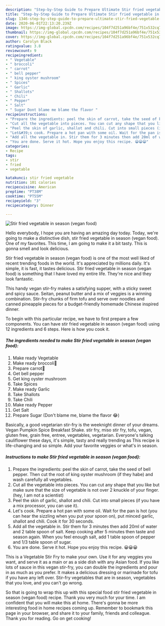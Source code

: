 ```yaml
---
description: "Step-by-Step Guide to Prepare Ultimate Stir fried vegetable in season (vegan food)"
title: "Step-by-Step Guide to Prepare Ultimate Stir fried vegetable in season (vegan food)"
slug: 1346-step-by-step-guide-to-prepare-ultimate-stir-fried-vegetable-in-season-vegan-food
date: 2020-06-01T22:13:20.239Z
image: https://img-global.cpcdn.com/recipes/104f7d251a96bf4e/751x532cq70/stir-fried-vegetable-in-season-vegan-food-recipe-main-photo.jpg
thumbnail: https://img-global.cpcdn.com/recipes/104f7d251a96bf4e/751x532cq70/stir-fried-vegetable-in-season-vegan-food-recipe-main-photo.jpg
cover: https://img-global.cpcdn.com/recipes/104f7d251a96bf4e/751x532cq70/stir-fried-vegetable-in-season-vegan-food-recipe-main-photo.jpg
author: Carolyn Black
ratingvalue: 3.8
reviewcount: 9
recipeingredient:
- " Vegetable"
- " broccoli"
- " carrot"
- " bell pepper"
- " king oyster mushroom"
- " Spices"
- " Garlic"
- " Shallots"
- " Chili"
- " Pepper"
- " Salt"
- " Sugar Dont blame me blame the flavor "
recipeinstructions:
- "Prepare the ingredients: peel the skin of carrot, take the seed of bell pepper. Then cut the root of king oyster mushroom (if they habe) and wash carefully all vegetables."
- "Cut all the vegetable into pieces. You can cut any shape that you like but make sure that the size of vegetable is not over 2 knuckle of your finger. (hey, I am not a scientist)"
- "Peel the skin of garlic, shallot and chili. Cut into small pieces (if you have a mix processor, you can use it)."
- "Let&#39;s cook. Prepare a hot pan with some oil. Wait for the pan is hot (you can hear the sizzling when you put your spoon on), put minced garlic, shallot and chili. Cook it for 30 seconds."
- "Add all the vegetable in. Stir them for 3 minutes then add 20ml of water and 2 table spoon of salt. Keep cooking after 5 minutes then taste and season again. When you feel enough salt, add 1 table spoon of pepper and 1/3 table spoon of sugar."
- "You are done. Serve it hot. Hope you enjoy this recipe. 😀😀😀"
categories:
- Recipe
tags:
- stir
- fried
- vegetable

katakunci: stir fried vegetable 
nutrition: 101 calories
recipecuisine: American
preptime: "PT38M"
cooktime: "PT55M"
recipeyield: "3"
recipecategory: Dinner

---
```



![Stir fried vegetable in season (vegan food)](https://img-global.cpcdn.com/recipes/104f7d251a96bf4e/751x532cq70/stir-fried-vegetable-in-season-vegan-food-recipe-main-photo.jpg)

Hello everybody, I hope you are having an amazing day today. Today, we're going to make a distinctive dish, stir fried vegetable in season (vegan food). One of my favorites. This time, I am going to make it a bit tasty. This is gonna smell and look delicious.

Stir fried vegetable in season (vegan food) is one of the most well liked of recent trending foods in the world. It's appreciated by millions daily. It's simple, it is fast, it tastes delicious. Stir fried vegetable in season (vegan food) is something that I have loved my entire life. They're nice and they look fantastic.

This handy vegan stir-fry makes a satisfying supper, with a sticky sweet and spicy sauce. Seitan, peanut butter and a mix of veggies is a winning combination. Stir-fry chunks of firm tofu and serve over noodles and canned pineapple pieces for a budget-friendly homemade Chinese inspired dinner.


To begin with this particular recipe, we have to first prepare a few components. You can have stir fried vegetable in season (vegan food) using 12 ingredients and 6 steps. Here is how you cook it.

<!--inarticleads1-->

##### The ingredients needed to make Stir fried vegetable in season (vegan food):

1. Make ready  Vegetable
1. Make ready  broccoli🥦
1. Prepare  carrot🥕
1. Get  bell pepper
1. Get  king oyster mushroom
1. Take  Spices
1. Make ready  Garlic
1. Take  Shallots
1. Take  Chili
1. Make ready  Pepper
1. Get  Salt
1. Prepare  Sugar (Don&#39;t blame me, blame the flavor 😂)


Basically, a good vegetarian stir-fry is the weeknight dinner of your dreams. Vegan Pumpkin Spice Breakfast Shake. stir fry, miso stir fry, tofu, vegan, gluten free, grain free, entree, vegetables, vegetarian. Everyone&#39;s talking cauliflower these days, it&#39;s simple, tasty and really trending as This recipe is life-changing and so simple. Add your favorite veggies or what&#39;s in season. 

<!--inarticleads2-->

##### Instructions to make Stir fried vegetable in season (vegan food):

1. Prepare the ingredients: peel the skin of carrot, take the seed of bell pepper. Then cut the root of king oyster mushroom (if they habe) and wash carefully all vegetables.
1. Cut all the vegetable into pieces. You can cut any shape that you like but make sure that the size of vegetable is not over 2 knuckle of your finger. (hey, I am not a scientist)
1. Peel the skin of garlic, shallot and chili. Cut into small pieces (if you have a mix processor, you can use it).
1. Let&#39;s cook. Prepare a hot pan with some oil. Wait for the pan is hot (you can hear the sizzling when you put your spoon on), put minced garlic, shallot and chili. Cook it for 30 seconds.
1. Add all the vegetable in. Stir them for 3 minutes then add 20ml of water and 2 table spoon of salt. Keep cooking after 5 minutes then taste and season again. When you feel enough salt, add 1 table spoon of pepper and 1/3 table spoon of sugar.
1. You are done. Serve it hot. Hope you enjoy this recipe. 😀😀😀


This is a Vegetable Stir Fry to make your own. Use it for any veggies you want, and serve it as a main or as a side dish with any Asian food. If you like lots of sauce in this vegan stir-fry, you can double the ingredients and pour in as much as you prefer. It makes a delicious dressing or marinade for tofu if you have any left over. Stir-fry vegetables that are in season, vegetables that you love‚ and you can&#39;t go wrong. 

So that is going to wrap this up with this special food stir fried vegetable in season (vegan food) recipe. Thank you very much for your time. I am confident that you will make this at home. There's gonna be more interesting food in home recipes coming up. Remember to bookmark this page in your browser, and share it to your family, friends and colleague. Thank you for reading. Go on get cooking!
